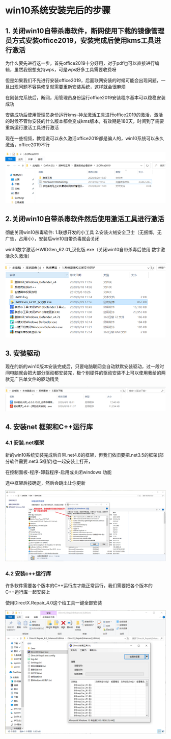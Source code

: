 # win10系统安装完后的步骤

## 1. 关闭win10自带杀毒软件，断网使用下载的镜像管理员方式安装office2019，安装完成后使用kms工具进行激活

为什么要先进行这一步，首先office2019十分好用，对于pdf也可以直接进行编辑，虽然我很想支持wps，可是wps好多工具需要收费呀

但是如果我们不先进行安装office2019，后面联网安装的时候可能会出现问题，一旦出现问题不容易修复就需要重新安装系统，这样就会很麻烦

在刚装完系统后，断网，用管理员身份运行office2019安装程序基本可以稳稳安装成功

安装成功后使用管理员身份运行kms-神龙激活工具进行office2019的激活，激活的时候不管你安装的什么版本都会变成kms版本，有效期是180天，时间到了需要重新运行激活工具进行激活

现在一些视频，教程说可以永久激活office2019都是骗人的，win10系统可以永久激活，office2019不行

![image-20200820192808649](https://raw.githubusercontent.com/yusenyi123/pictures1/master/imgs/20200827163753.png)

## 2.关闭win10自带杀毒软件然后使用激活工具进行激活

彻底关闭win10杀毒软件: 1.联想开发的小工具  2.安装火绒安全卫士（无捆绑，无广告，占用小），安装后win10自带杀毒就会关闭



win10数字激活:HWIDGen_62.01_汉化版.exe（关闭win10自带杀毒后使用  数字激活永久激活）

![image-20200819202723414](https://raw.githubusercontent.com/yusenyi123/pictures1/master/imgs/20200827163801.png)

## 3. 安装驱动

现在的新的win10版本安装完成后，只要电脑联网会自动默默安装驱动，过一段时间电脑就会把大部分驱动都安装完，极个别硬件的驱动安装不上可以使用我给的两款无广告单文件的驱动精灵

![image-20200819202545070](https://raw.githubusercontent.com/yusenyi123/pictures1/master/imgs/20200827163808.png)

## 4. 安装net 框架和C++运行库

### 4.1 安装.net框架

新的win10系统安装完成后自带.net4.8的框架，但我们依旧要把.net3.5的框架(部分软件需要.net3.5框架)也一起安装上打开，

在控制面板-程序-卸载程序-启用或关闭windows 功能   

选中框架后按确定，然后会跳出让你更新

![image-20200819203203896](https://raw.githubusercontent.com/yusenyi123/pictures1/master/imgs/20200827163814.png)

### 4.2 安装c++运行库

许多软件需要各个版本的C++运行库才能正常运行，我们需要把各个版本的C++运行库一起安装上

使用DirectX.Repair_4.0这个给工具一键全部安装

![image-20200819203534636](https://raw.githubusercontent.com/yusenyi123/pictures1/master/imgs/20200827163822.png)

